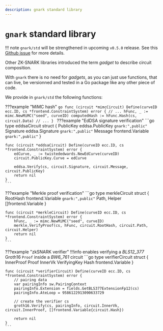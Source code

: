 ```yaml
---
description: gnark standard library
---
```


# `gnark` standard library

!!! note
     `gnark/std` will be strengthened in upcoming `v0.5.0` release. See this [Github issue](https://github.com/ConsenSys/gnark/issues/80) for more details.

Other ZK-SNARK libraries introduced the term *gadget* to describe circuit composition. 

With `gnark` there is no need for *gadgets*, as you can just use functions, that can live, be versionned and tested in a Go package like any other piece of code.

We provide in `gnark/std` the following functions:

???example "MiMC hash"
    ```go
    func (circuit *mimcCircuit) Define(curveID ecc.ID, cs *frontend.ConstraintSystem) error {
        // ...
        hFunc, _ := mimc.NewMiMC("seed", curveID)
        computedHash := hFunc.Hash(cs, circuit.Data)
        // ...
    }
    ```
???example "EdDSA signature verification"
    ```go
    type eddsaCircuit struct {
        PublicKey eddsa.PublicKey           `gnark:",public"`
        Signature eddsa.Signature           `gnark:",public"`
        Message   frontend.Variable         `gnark:",public"`
    }

    func (circuit *eddsaCircuit) Define(curveID ecc.ID, cs *frontend.ConstraintSystem) error {
        edCurve, _ := twistededwards.NewEdCurve(curveID)
        circuit.PublicKey.Curve = edCurve

        eddsa.Verify(cs, circuit.Signature, circuit.Message, circuit.PublicKey)
        return nil
    }
    ```
???example "Merkle proof verification"
    ```go
    type merkleCircuit struct {
        RootHash     frontend.Variable `gnark:",public"`
        Path, Helper []frontend.Variable
    }

    func (circuit *merkleCircuit) Define(curveID ecc.ID, cs *frontend.ConstraintSystem) error {
        hFunc, _ := mimc.NewMiMC("seed", curveID)
        merkle.VerifyProof(cs, hFunc, circuit.RootHash, circuit.Path, circuit.Helper)
        return nil
    }
    ```
???example "zkSNARK verifier"
    !!!info
        enables verifying a *BLS12_377* Groth16 `Proof` inside a *BW6_761* circuit
    ```go
    type verifierCircuit struct {
        InnerProof Proof
        InnerVk    VerifyingKey
        Hash       frontend.Variable
    }

    func (circuit *verifierCircuit) Define(curveID ecc.ID, cs *frontend.ConstraintSystem) error {
        // pairing data
        var pairingInfo sw.PairingContext
        pairingInfo.Extension = fields.GetBLS377ExtensionFp12(cs)
        pairingInfo.AteLoop = 9586122913090633729

        // create the verifier cs
        groth16.Verify(cs, pairingInfo, circuit.InnerVk, circuit.InnerProof, []frontend.Variable{circuit.Hash})

        return nil
    }
    ```
